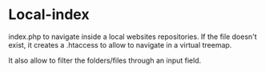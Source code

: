 # Local-index
index.php to navigate inside a local websites repositories. If the file doesn't exist, it creates a .htaccess to allow to navigate in a virtual treemap.

It also allow to filter the folders/files through an input field.

